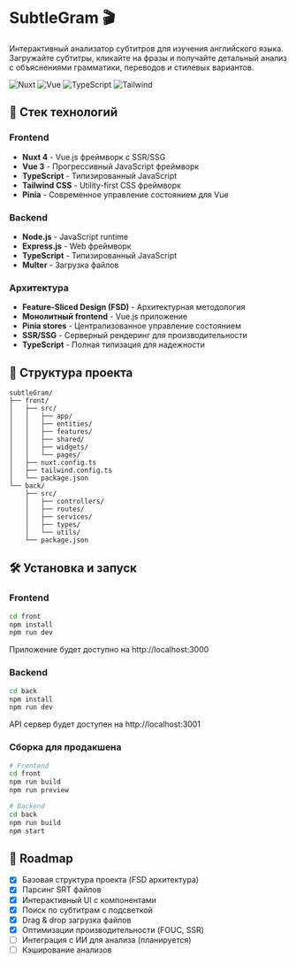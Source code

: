 # SubtleGram 🎬

Интерактивный анализатор субтитров для изучения английского языка. Загружайте субтитры, кликайте на фразы и получайте детальный анализ с объяснениями грамматики, переводов и стилевых вариантов.

![Nuxt](https://img.shields.io/badge/Nuxt-4-00DC82?style=for-the-badge&logo=nuxt.js&logoColor=white)
![Vue](https://img.shields.io/badge/Vue-3-4FC08D?style=for-the-badge&logo=vue.js&logoColor=white)
![TypeScript](https://img.shields.io/badge/TypeScript-3178C6?style=for-the-badge&logo=typescript&logoColor=white)
![Tailwind](https://img.shields.io/badge/Tailwind-06B6D4?style=for-the-badge&logo=tailwind-css&logoColor=white)

## 🚀 Стек технологий

### Frontend

- **Nuxt 4** - Vue.js фреймворк с SSR/SSG
- **Vue 3** - Прогрессивный JavaScript фреймворк
- **TypeScript** - Типизированный JavaScript
- **Tailwind CSS** - Utility-first CSS фреймворк
- **Pinia** - Современное управление состоянием для Vue

### Backend

- **Node.js** - JavaScript runtime
- **Express.js** - Web фреймворк
- **TypeScript** - Типизированный JavaScript
- **Multer** - Загрузка файлов

### Архитектура

- **Feature-Sliced Design (FSD)** - Архитектурная методология
- **Монолитный frontend** - Vue.js приложение
- **Pinia stores** - Централизованное управление состоянием
- **SSR/SSG** - Серверный рендеринг для производительности
- **TypeScript** - Полная типизация для надежности

## 📁 Структура проекта

```
subtleGram/
├── front/
│   ├── src/
│   │   ├── app/
│   │   ├── entities/
│   │   ├── features/
│   │   ├── shared/
│   │   ├── widgets/
│   │   └── pages/
│   ├── nuxt.config.ts
│   ├── tailwind.config.ts
│   └── package.json
└── back/
    ├── src/
    │   ├── controllers/
    │   ├── routes/
    │   ├── services/
    │   ├── types/
    │   └── utils/
    └── package.json
```

## 🛠 Установка и запуск

### Frontend

```bash
cd front
npm install
npm run dev
```

Приложение будет доступно на http://localhost:3000

### Backend

```bash
cd back
npm install
npm run dev
```

API сервер будет доступен на http://localhost:3001

### Сборка для продакшена

```bash
# Frontend
cd front
npm run build
npm run preview

# Backend
cd back
npm run build
npm start
```

## 📝 Roadmap

- [x] Базовая структура проекта (FSD архитектура)
- [x] Парсинг SRT файлов
- [x] Интерактивный UI с компонентами
- [x] Поиск по субтитрам с подсветкой
- [x] Drag & drop загрузка файлов
- [x] Оптимизации производительности (FOUC, SSR)
- [ ] Интеграция с ИИ для анализа (планируется)
- [ ] Кэширование анализов
